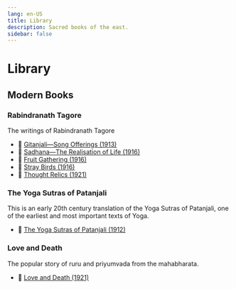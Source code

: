 ```yaml
---
lang: en-US
title: Library
description: Sacred books of the east.
sidebar: false
---
```


# Library

## Modern Books

### Rabindranath Tagore
The writings of Rabindranath Tagore

- 📕 [Gitanjali—Song Offerings (1913)](./modern/Gitanjali/index.md)
- 📕 [Sadhana—The Realisation of Life (1916)](./modern/Sadhana/index.md)
- 📕 [Fruit Gathering (1916)](./modern/fruit-gathering/index.md)
- 📕 [Stray Birds (1916)](./modern/stray-birds/index.md)
- 📕 [Thought Relics (1921)](./modern/thought-relics/index.md)

### The Yoga Sutras of Patanjali
This is an early 20th century translation of the Yoga Sutras of Patanjali, one of the earliest and most important texts of Yoga.

- 📕 [The Yoga Sutras of Patanjali (1912)](./modern/yoga-sutras/index.md)

### Love and Death
The popular story of ruru and priyumvada from the mahabharata.

- 📕 [Love and Death (1921)](./modern/love-and-death/index.md)